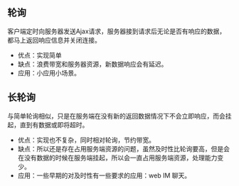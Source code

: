 ## 轮询

客户端定时向服务器发送Ajax请求，服务器接到请求后无论是否有响应的数据，都马上返回响应信息并关闭连接。

- 优点：实现简单
- 缺点：浪费带宽和服务器资源，新数据响应会有延迟。
- 应用：小应用小场景。

## 长轮询

与简单轮询相似，只是在服务端在没有新的返回数据情况下不会立即响应，而会挂起，直到有数据或即将超时。

- 优点：实现也不复杂，同时相对轮询，节约带宽。
- 缺点：所以还是存在占用服务端资源的问题，虽然及时性比轮询要高，但是会在没有数据的时候在服务端挂起，所以会一直占用服务端资源，处理能力变少。
- 应用：一些早期的对及时性有一些要求的应用：web IM 聊天。
